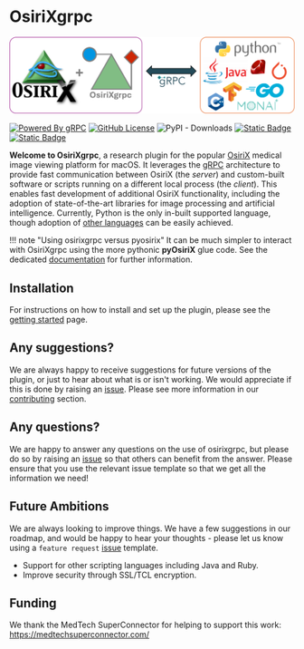 # OsiriXgrpc	

![Welcome to OsiriXgrpc!](https://raw.githubusercontent.com/osirixgrpc/osirixgrpc/dev/docs/docs/assets/logo/logo-large.png)

[![Powered By gRPC](https://img.shields.io/badge/powered_by-gRPC-green?labelColor=red)](https://grpc.io)
[![GitHub License](https://img.shields.io/github/license/osirixgrpc/osirixgrpc?color=blue)](https://github.com/osirixgrpc/osirixgrpc/blob/main/LICENSE)
![PyPI - Downloads](https://img.shields.io/pypi/dm/osirixgrpc)
[![Static Badge](https://img.shields.io/badge/issues-osirixgrpc-red?logo=github)](https://github.com/osirixgrpc/osirixgrpc/issues)
[![Static Badge](https://img.shields.io/badge/citation-AI2ASE-green?logo=googlescholar)](https://ai-2-ase.github.io/papers/29%5cCameraReady%5cAAAI_OsiriXgrpc__Rapid_prototyping_and_development_of_state_of_the_art_artificial_intelligence_in_OsiriX_cam_ready.pdf)

__Welcome to OsiriXgrpc__, a research plugin for the popular [OsiriX](https://www.osirix-viewer.com) medical image 
viewing platform for macOS. It leverages the [gRPC](https://grpc.io) architecture to provide fast communication between 
OsiriX (the _server_) and custom-built software or scripts running on a different local process (the _client_).  This 
enables fast development of additional OsiriX functionality, including the adoption of state-of-the-art libraries for 
image processing and artificial intelligence.  Currently, Python is the only in-built supported language, though
adoption of [other languages](https://grpc.io/docs/languages) can be easily achieved.  

!!! note "Using osirixgrpc versus pyosirix"
    It can be much simpler to interact with OsiriXgrpc using the more pythonic __pyOsiriX__ glue code. See the
    dedicated [documentation](pyosirix/README.md) for further information.

## Installation
For instructions on how to install and set up the plugin, please see the [getting started](getting_started.md) page.

## Any suggestions?
We are always happy to receive suggestions for future versions of the plugin, or just to hear about what is or isn't 
working. We would appreciate if this is done by raising an [issue](https://github.com/osirixgrpc/osirixgrpc/issues). 
Please see more information in our [contributing](contributing/CONTRIBUTING.md) section.

## Any questions?
We are happy to answer any questions on the use of osirixgrpc, but please do so by raising an 
[issue](https://github.com/osirixgrpc/osirixgrpc/issues) so that others can benefit from the answer. Please ensure that 
you use the relevant issue template so that we get all the information we need!

## Future Ambitions
We are always looking to improve things. We have a few suggestions in our roadmap, and would be happy to hear your 
thoughts - please let us know using a `feature request` [issue](https://github.com/osirixgrpc/osirixgrpc/issues) 
template.

 - Support for other scripting languages including Java and Ruby.
 - Improve security through SSL/TCL encryption.

## Funding
We thank the MedTech SuperConnector for helping to support this work: https://medtechsuperconnector.com/